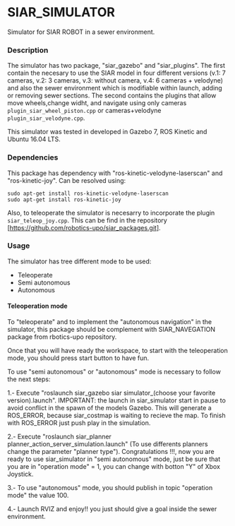 # SIAR_SIMULATOR

Simulator for SIAR ROBOT in a sewer environment.

### Description

The simulator has two package, "siar_gazebo" and "siar_plugins". The first contain the necesary to use the SIAR model in four different versions (v.1: 7 cameras, v.2: 3 cameras, v.3: without camera, v.4: 6 cameras + velodyne) and also the sewer environment which is modifiable within launch, adding or removing sewer sections. The second contains the plugins that allow  move wheels,change widht, and navigate using only cameras `plugin_siar_wheel_piston.cpp` or cameras+velodyne `plugin_siar_velodyne.cpp`.

This simulator was tested in developed in Gazebo 7, ROS Kinetic and Ubuntu 16.04 LTS.


### Dependencies 

This package has dependency with "ros-kinetic-velodyne-laserscan" and "ros-kinetic-joy". Can be resolved using:

```
sudo apt-get install ros-kinetic-velodyne-laserscan
sudo apt-get install ros-kinetic-joy
```
Also, to teleoperate the simulator is necesarry to incorporate the plugin `siar_teleop_joy.cpp`. This can be find in the repository [https://github.com/robotics-upo/siar_packages.git].

### Usage

The simulator has tree different mode to be used: 
* Teleoperate
* Semi autonomous
* Autonomous

#### Teleoperation mode

To "teleoperate" and to implement the "autonomous navigation" in the simulator, this package should be complement with SIAR_NAVEGATION package from rbotics-upo repository.



Once that you will have ready the workspace, to start with the teleoperation mode, you should press start button to have fun. 

To use "semi autonomous" or "autonomous" mode is necessary to follow the next steps:

1.- Execute "roslaunch siar_gazebo siar simulator_(choose your favorite version).launch". 
IMPORTANT: the launch in siar_simulator start in pause to avoid conflict in the spawn of the models Gazebo. This will generate a ROS_ERROR, because siar_costmap is waiting to recieve the map. To finish with ROS_ERROR just push play in the simulation.
    
2.- Execute "roslaunch siar_planner planner_action_server_simulation.launch" (To use differents planners change the parameter "planner type"). Congratulations !!!, now you are ready to use siar_simulator in "semi autonomous" mode, just be sure that you are in "operation mode" = 1, you can change with botton "Y" of Xbox Joystick.

3.- To use "autonomous" mode, you should publish  in topic "operation mode" the value 100.

4.- Launch RVIZ and enjoy!! you just should give a goal inside the sewer environment.


